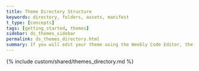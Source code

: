 ```yaml
---
title: Theme Directory Structure
keywords: directory, folders, assets, manifest
t_type: [concepts]
tags: [getting_started, themes]
sidebar: ds_themes_sidebar
permalink: ds_themes_directory.html
summary: If you will edit your theme using the Weebly Code Editor, the directories and files are created for you remotely. If you want to use another editor, follow these guidelines to set up your development directory.
---
```

{% include custom/shared/themes_directory.md %}